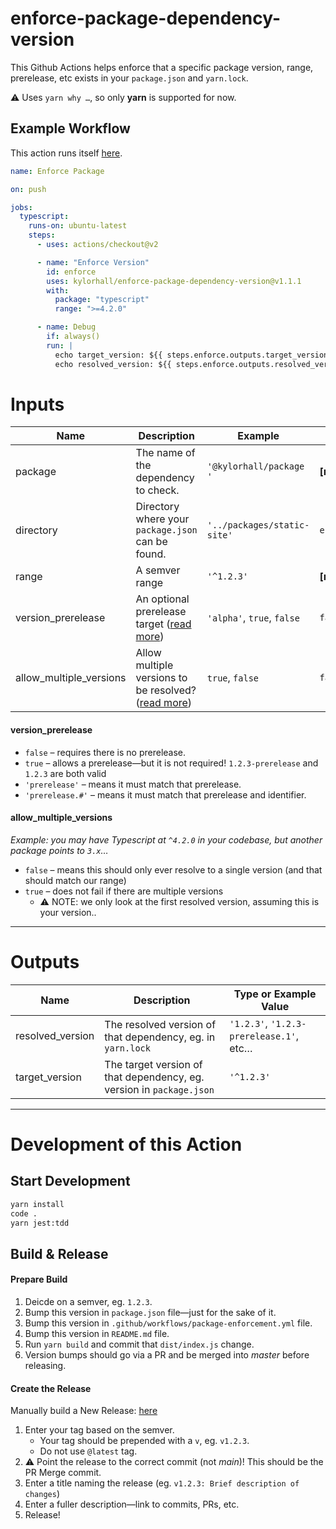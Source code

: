 # enforce-package-dependency-version

This Github Actions helps enforce that a specific package version, range, prerelease, etc exists in your `package.json` and `yarn.lock`.

:warning: Uses `yarn why …`, so only **yarn** is supported for now.

## Example Workflow

This action runs itself [here](https://github.com/kylorhall/enforce-package-dependency-version/blob/main/.github/workflows/package-enforcement.yml).

```yaml
name: Enforce Package

on: push

jobs:
  typescript:
    runs-on: ubuntu-latest
    steps:
      - uses: actions/checkout@v2

      - name: "Enforce Version"
        id: enforce
        uses: kylorhall/enforce-package-dependency-version@v1.1.1
        with:
          package: "typescript"
          range: ">=4.2.0"

      - name: Debug
        if: always()
        run: |
          echo target_version: ${{ steps.enforce.outputs.target_version }}
          echo resolved_version: ${{ steps.enforce.outputs.resolved_version }}
```

# Inputs

| Name                    | Description                                                                     | Example                     | Default Value          |
| ----------------------- | ------------------------------------------------------------------------------- | --------------------------- | ---------------------- |
| package                 | The name of the dependency to check.                                            | `'@kylorhall/package '`     | **[required]**         |
| directory               | Directory where your `package.json` can be found.                               | `'../packages/static-site'` | `env.GITHUB_WORKSPACE` |
| range                   | A semver range                                                                  | `'^1.2.3'`                  | **[required]**         |
| version_prerelease      | An optional prerelease target ([read more](#version_prerelease))                | `'alpha'`, `true`, `false`  | `false`                |
| allow_multiple_versions | Allow multiple versions to be resolved? ([read more](#allow_multiple_versions)) | `true`, `false`             | `false`                |

#### version_prerelease

- `false` – requires there is no prerelease.
- `true` – allows a prerelease—but it is not required! `1.2.3-prerelease` and `1.2.3` are both valid
- `'prerelease'` – means it must match that prerelease.
- `'prerelease.#'` – means it must match that prerelease and identifier.

#### allow_multiple_versions

_Example: you may have Typescript at `^4.2.0` in your codebase, but another package points to `3.x`…_

- `false` – means this should only ever resolve to a single version (and that should match our range)
- `true` – does not fail if there are multiple versions
  - :warning: NOTE: we only look at the first resolved version, assuming this is your version..

---

# Outputs

| Name             | Description                                                          | Type or Example Value                   |
| ---------------- | -------------------------------------------------------------------- | --------------------------------------- |
| resolved_version | The resolved version of that dependency, eg. in `yarn.lock`          | `'1.2.3'`, `'1.2.3-prerelease.1'`, etc… |
| target_version   | The target version of that dependency, eg. version in `package.json` | `'^1.2.3'`                              |

---

# Development of this Action

## Start Development

```bash
yarn install
code .
yarn jest:tdd
```

## Build & Release

#### Prepare Build

1. Deicde on a semver, eg. `1.2.3`.
2. Bump this version in `package.json` file—just for the sake of it.
3. Bump this version in `.github/workflows/package-enforcement.yml` file.
4. Bump this version in `README.md` file.
5. Run `yarn build` and commit that `dist/index.js` change.
6. Version bumps should go via a PR and be merged into _master_ before releasing.

#### Create the Release

Manually build a New Release: [here](https://github.com/kylorhall/enforce-package-dependency-version/releases/new)

1. Enter your tag based on the semver.
   - Your tag should be prepended with a `v`, eg. `v1.2.3`.
   - Do not use `@latest` tag.
2. :warning: Point the release to the correct commit (not _main_)! This should be the PR Merge commit.
3. Enter a title naming the release (eg. `v1.2.3: Brief description of changes`)
4. Enter a fuller description—link to commits, PRs, etc.
5. Release!
